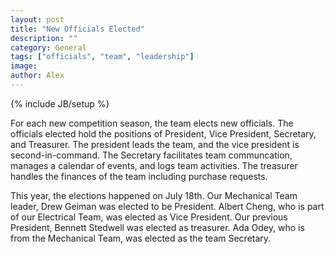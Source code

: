 ```yaml
---
layout: post
title: "New Officials Elected"
description: ""
category: General
tags: ["officials", "team", "leadership"]
image: 
author: Alex
---
```

{% include JB/setup %}

For each new competition season, the team elects new officials. The officials elected hold the positions of President, Vice President, Secretary, and Treasurer. The president leads the team, and the vice president is second-in-command. The Secretary facilitates team communcation, manages a calendar of events, and logs team activities. The treasurer handles the finances of the team including purchase requests.

This year, the elections happened on July 18th. Our Mechanical Team leader, Drew Geiman was elected to be President. Albert Cheng, who is part of our Electrical Team, was elected as Vice President. Our previous President, Bennett Stedwell was elected as treasurer. Ada Odey, who is from the Mechanical Team, was elected as the team Secretary. 
